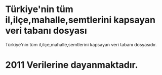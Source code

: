 # Türkiye'nin tüm il,ilçe,mahalle,semtlerini kapsayan veri tabanı dosyası
 Türkiye'nin tüm il,ilçe,mahalle,semtlerini kapsayan veri tabanı dosyasıdır.
 
# 2011 Verilerine dayanmaktadır.
